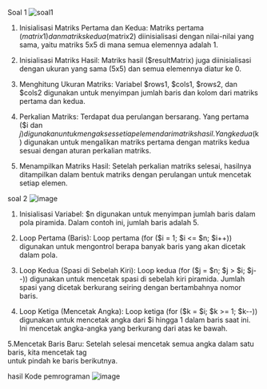 Soal 1
![soal1](https://github.com/syahdana2/QuizPHP/assets/144450729/e2fa15b9-b312-4dc8-8aae-619133328d21)

1. Inisialisasi Matriks Pertama dan Kedua:
Matriks pertama ($matrix1) dan matriks kedua ($matrix2) diinisialisasi dengan nilai-nilai yang sama, yaitu matriks 5x5 di mana semua elemennya adalah 1.

2. Inisialisasi Matriks Hasil:
Matriks hasil ($resultMatrix) juga diinisialisasi dengan ukuran yang sama (5x5) dan semua elemennya diatur ke 0.

3. Menghitung Ukuran Matriks:
Variabel $rows1, $cols1, $rows2, dan $cols2 digunakan untuk menyimpan jumlah baris dan kolom dari matriks pertama dan kedua.

4. Perkalian Matriks:
Terdapat dua perulangan bersarang. Yang pertama ($i dan $j) digunakan untuk mengakses setiap elemen dari matriks hasil. Yang kedua ($k) digunakan untuk mengalikan matriks pertama dengan matriks kedua sesuai dengan aturan perkalian matriks.

5. Menampilkan Matriks Hasil:
Setelah perkalian matriks selesai, hasilnya ditampilkan dalam bentuk matriks dengan perulangan untuk mencetak setiap elemen.

soal 2
![image](https://github.com/syahdana2/QuizPHP/assets/144450729/f43f36b2-e5b4-46f8-9e4f-6898f8ca9975)

1. Inisialisasi Variabel:
$n digunakan untuk menyimpan jumlah baris dalam pola piramida. Dalam contoh ini, jumlah baris adalah 5.

2. Loop Pertama (Baris):
Loop pertama (for ($i = 1; $i <= $n; $i++)) digunakan untuk mengontrol berapa banyak baris yang akan dicetak dalam pola.

3. Loop Kedua (Spasi di Sebelah Kiri):
Loop kedua (for ($j = $n; $j > $i; $j--)) digunakan untuk mencetak spasi di sebelah kiri piramida. Jumlah spasi yang dicetak berkurang seiring dengan bertambahnya nomor baris.

4. Loop Ketiga (Mencetak Angka):
Loop ketiga (for ($k = $i; $k >= 1; $k--)) digunakan untuk mencetak angka dari $i hingga 1 dalam baris saat ini. Ini mencetak angka-angka yang berkurang dari atas ke bawah.

5.Mencetak Baris Baru:
Setelah selesai mencetak semua angka dalam satu baris, kita mencetak tag <br> untuk pindah ke baris berikutnya.

hasil Kode pemrograman
![image](https://github.com/syahdana2/QuizPHP/assets/144450729/6f451436-0062-424d-8324-1449ed5b32a4)

